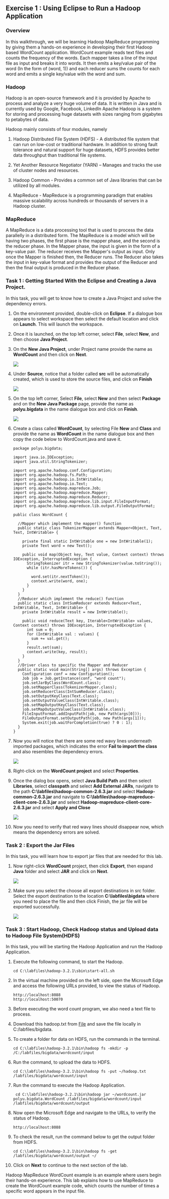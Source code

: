 ## Exercise 1 : Using Eclipse to Run a Hadoop Application

### Overview

In this walkthrough, we will be learning Hadoop MapReduce programming by giving them a hands-on experience in developing their first Hadoop based WordCount application. WordCount example reads text files and counts the frequency of the words. Each mapper takes a line of the input file as input and breaks it into words. It then emits a key/value pair of the word (In the form of (word, 1)) and each reducer sums the counts for each word and emits a single key/value with the word and sum. 

### Hadoop

Hadoop is an open-source framework and it is provided by Apache to process and analyze a very huge volume of data. It is written in Java and is currently used by Google, Facebook, LinkedIn Apache Hadoop is a system for storing and processing huge datasets with sizes ranging from gigabytes to petabytes of data.

Hadoop mainly consists of four modules, namely

1. Hadoop Distributed File System (HDFS) - A distributed file system that can run on low-cost or traditional hardware. In addition to strong fault tolerance and natural support for huge datasets, HDFS provides better data throughput than traditional file systems.

2. Yet Another Resource Negotiator (YARN) – Manages and tracks the use of cluster nodes and resources. 

3. Hadoop Common - Provides a common set of Java libraries that can be utilized by all modules.

4. MapReduce - MapReduce is a programming paradigm that enables massive scalability across hundreds or thousands of servers in a Hadoop cluster.

### MapReduce

A MapReduce is a data processing tool that is used to process the data parallelly in a distributed form. The MapReduce is a model which will be having two phases, the first phase is the  mapper phase, and the second is the reducer phase.  In the Mapper phase, the input is given in the form of a key-value pair. The reducer receives the Mapper's output as input. Only once the Mapper is finished then, the Reducer runs. The Reducer also takes the input in key-value format and provides the output of the Reducer and then the final output is produced in the Reducer phase.

### Task 1 : Getting Started With the Eclipse and Creating a Java Project.
In this task, you will get to know how to create a Java Project and solve the dependency errors.

1. On the environment provided, double-click on **Eclipse**. If a dialogue box appears to select workspace then select the default location and click on **Launch**. This will launch the workspace.

1. Once it is launched, on the top left corner, select **File**, select **New**, and then choose **Java Project**.

1. On the **New Java Project**, under Project name provide the name as **WordCount** and then click on **Next**.
  
     ![](Media/bigdata8.png)

1. Under **Source**, notice that a folder called **src** will be automatically created, which is used to store the source files, and click on **Finish**

     ![](Media/bigdata9.png)

1. On the top left corner, Select **File**, select **New** and then select **Package** and on the **New Java Package** page, provide the name as **polyu.bigdata** in the name dialogue box and click on **Finish**.

     ![](Media/bigdata10.png)

1. Create a class called **WordCount**, by selecting File **New** and **Class** and provide the name as **WordCount** in the  name dialogue box and then copy the code below to WordCount.java and save it.
    ```````
    package polyu.bigdata;

    import java.io.IOException;
    import java.util.StringTokenizer;

    import org.apache.hadoop.conf.Configuration;
    import org.apache.hadoop.fs.Path;
    import org.apache.hadoop.io.IntWritable;
    import org.apache.hadoop.io.Text;
    import org.apache.hadoop.mapreduce.Job;
    import org.apache.hadoop.mapreduce.Mapper;
    import org.apache.hadoop.mapreduce.Reducer;
    import org.apache.hadoop.mapreduce.lib.input.FileInputFormat;
    import org.apache.hadoop.mapreduce.lib.output.FileOutputFormat;

    public class WordCount {

      //Mapper which implement the mapper() function
      public static class TokenizerMapper extends Mapper<Object, Text, Text, IntWritable> {

        private final static IntWritable one = new IntWritable(1);
        private Text word = new Text();

        public void map(Object key, Text value, Context context) throws IOException, InterruptedException {
          StringTokenizer itr = new StringTokenizer(value.toString());
          while (itr.hasMoreTokens()) {

            word.set(itr.nextToken());
            context.write(word, one);
          }
        }
      }
      //Reducer which implement the reduce() function
      public static class IntSumReducer extends Reducer<Text, IntWritable, Text, IntWritable> {
        private IntWritable result = new IntWritable();

        public void reduce(Text key, Iterable<IntWritable> values, Context context) throws IOException, InterruptedException {
          int sum = 0;
          for (IntWritable val : values) {
            sum += val.get();
          }
          result.set(sum);
          context.write(key, result);
        }
      }
      //Driver class to specific the Mapper and Reducer
      public static void main(String[] args) throws Exception {
        Configuration conf = new Configuration();
        Job job = Job.getInstance(conf, "word count");
        job.setJarByClass(WordCount.class);
        job.setMapperClass(TokenizerMapper.class);
        job.setReducerClass(IntSumReducer.class);
        job.setOutputKeyClass(Text.class);
        job.setOutputValueClass(IntWritable.class);
        job.setMapOutputKeyClass(Text.class);
        job.setMapOutputValueClass(IntWritable.class);
        FileInputFormat.addInputPath(job, new Path(args[0]));
        FileOutputFormat.setOutputPath(job, new Path(args[1]));
        System.exit(job.waitForCompletion(true) ? 0 : 1);
      }
    }
    ```````
 
1. Now you will notice that there are some red wavy lines underneath imported packages, which indicates the error **Fail to import the class** and also  resembles the dependency errors. 
     
     ![](Media/bigdata11.png)
      
1. Right-click on the **WordCount project** and select **Properties**.

1. Once the dialog box opens, select **Java Build Path** and  then select **Libraries**, select **classpath** and select **Add External JARs**, navigate to the path **C:\labfiles\hadoop-common-2.6.3.jar** and select **Hadoop-common-2.6.3.jar** and navigate to **C:\labfiles\hadoop-mapreduce-client-core-2.6.3.jar** and select **Hadoop-mapreduce-client-core-2.6.3.jar** and select **Apply and Close**

     ![](Media/bigdata12.png)

1. Now you need to verify that red wavy lines should disappear now, which means the dependency errors are solved.

### Task 2 : Export the Jar Files

In this task, you will learn how to export jar files that are needed for this lab.

1. Now right-click **WordCount** project, then click **Export**, then expand **Java** folder and  select **JAR** and click on **Next**.
      
      ![](Media/bigdata13.png)
     
1. Make sure you select the choose all export destinations in src folder. Select the export destination to the location **C:\labfiles\bigdata** where you need to place the file and then click Finish, the jar file will be exported successfully.

      ![](Media/bigdata14.png)

### Task 3 : Start Hadoop, Check Hadoop status and Upload data to Hadoop File System(HDFS)

In this task, you will be starting the Hadoop Application and run the Hadoop Application.

1. Execute the following command, to start the Hadoop.
   ``````
   cd C:\labfiles\hadoop-3.2.1\sbin\start-all.sh
   ``````

1. In the virtual machine provided on the left side, open the Microsoft Edge and access the following URLs provided, to view the status of Hadoop.
    ```````
    http://localhost:8088
    http://localhost:50070
    ```````
  
1. Before executing the word count program, we also need a text file to process.

1. Download this hadoop.txt from [File](http://www.cse.cuhk.edu.hk/~ericlo/teaching/bigdata/lab/2-HadoopMR/HadoopMR/hadoop.txt) and save the file locally in C:/labfiles/bigdata.

1.  To create a folder for data on HDFS, run the commands in the terminal.
     ``````
     cd C:\labfiles\hadoop-3.2.1\bin\hadoop fs -mkdir -p /C:/labfiles/bigdata/wordcount/input
     ``````

1. Run the command, to upload the data to HDFS.

    ```````
    cd C:\labfiles\hadoop-3.2.1\bin\hadoop fs -put ~/hadoop.txt /labfiles/bigdata/wordcount/input
    ```````
   
1. Run the command to execute the Hadoop Application.
    ```````
     cd C:\labfiles\hadoop-3.2.1\bin\hadoop jar ~/wordcount.jar polyu.bigdata.WordCount /labfiles/bigdata/wordcount/input /labfiles/bigdata/wordcount/output
    ```````
    
1. Now open the Microsoft Edge and navigate to the URLs, to verify the status of Hadoop.
     ``````
     http://localhost:8088 
     ``````
1. To check the result, run the command below to get the output folder from HDFS.
     ``````
     cd C:\labfiles\hadoop-3.2.1\bin\hadoop fs -get /labfiles/bigdata/wordcount/output ~/
     ``````
1. Click on **Next** to continue to the next section of the lab.    


Hadoop MapReduce WordCount example is an example where users begin their hands-on experience. This lab explains how to use MapReduce to create the WordCount example code, which counts the number of times a specific word appears in the input file.

